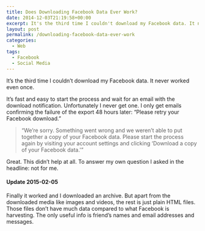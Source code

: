 ```yaml
---
title: Does Downloading Facebook Data Ever Work?
date: 2014-12-03T21:19:58+00:00
excerpt: It's the third time I couldn't download my Facebook data. It never worked even once. Retrying doesn't help. It's useless.
layout: post
permalink: /downloading-facebook-data-ever-work
categories:
  - Web
tags:
  - Facebook
  - Social Media
---
```

It’s the third time I couldn’t download my Facebook data. It never worked even once.

It’s fast and easy to start the process and wait for an email with the download notification. Unfortunately I never get one. I only get emails confirming the failure of the export 48 hours later: “Please retry your Facebook download.”

> “We’re sorry. Something went wrong and we weren’t able to put together a copy of your Facebook data. Please start the process again by visiting your account settings and clicking ‘Download a copy of your Facebook data.'”

Great. This didn’t help at all. To answer my own question I asked in the headline: not for me.

#### Update 2015-02-05

Finally it worked and I downloaded an archive. But apart from the downloaded media like images and videos, the rest is just plain HTML files. Those files don’t have much data compared to what Facebook is harvesting. The only useful info is friend’s names and email addresses and messages.